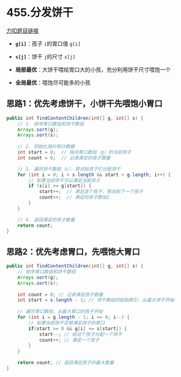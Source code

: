 #  455.分发饼干

[力扣题目链接](https://leetcode.cn/problems/assign-cookies/description/)

+ **`g[i]`**：孩子 `i`的胃口值 `g[i]`
+ **`s[j]`**：饼干 `j`的尺寸 `s[j]`

+ **局部最优**：大饼干喂给胃口大的小孩，充分利用饼干尺寸喂饱一个

+ **全局最优**：喂饱尽可能多的小孩



## 思路1：优先考虑饼干，小饼干先喂饱小胃口

```java
public int findContentChildren(int[] g, int[] s) {
    // 1. 排序胃口数组和饼干数组
    Arrays.sort(g);
    Arrays.sort(s);
    
    // 2. 初始化指针和计数器
    int start = 0;  // 指向胃口数组（g）的当前孩子
    int count = 0;  // 记录满足的孩子数量

    // 3. 遍历饼干数组（s），尝试给孩子们分配饼干
    for (int i = 0; i < s.length && start < g.length; i++) {
        // 如果当前饼干可以满足当前孩子
        if (s[i] >= g[start]) {
            start++;  // 满足这个孩子，移动到下一个孩子
            count++;  // 满足的孩子数加1
        }
    }

    // 4. 返回满足的孩子数量
    return count;
}
```



## 思路2：优先考虑胃口，先喂饱大胃口

```java
public int findContentChildren(int[] g, int[] s) {
    // 排序胃口数组和饼干数组
    Arrays.sort(g);
    Arrays.sort(s);
    
    int count = 0; // 记录满足孩子数量
    int start = s.length - 1; // 饼干数组的起始索引，从最大饼干开始
    
    // 遍历胃口数组，从最大胃口的孩子开始
    for (int i = g.length - 1; i >= 0; i--) {
        // 如果当前饼干足够满足孩子的胃口
        if(start >= 0 && g[i] <= s[start]) {
            start--; // 给这个孩子分配一个饼干
            count++; // 满足一个孩子
        }
    }
    
    return count; // 返回满足孩子的最大数量
}
```

